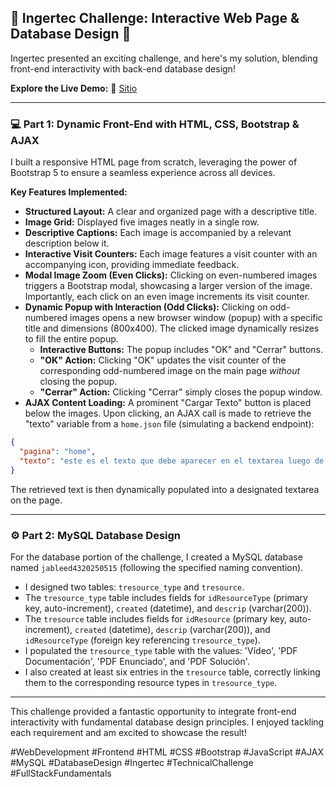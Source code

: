 ## 🚀 Ingertec Challenge: Interactive Web Page & Database Design 🚀

Ingertec presented an exciting challenge, and here's my solution, blending front-end interactivity with back-end database design!

**Explore the Live Demo:** 🔗 [Sitio](https://jableed43.github.io/desafio-javier-lopez/Site/views/index.html)

---

### 💻 Part 1: Dynamic Front-End with HTML, CSS, Bootstrap & AJAX

I built a responsive HTML page from scratch, leveraging the power of Bootstrap 5 to ensure a seamless experience across all devices.

**Key Features Implemented:**

* **Structured Layout:** A clear and organized page with a descriptive title.
* **Image Grid:** Displayed five images neatly in a single row.
* **Descriptive Captions:** Each image is accompanied by a relevant description below it.
* **Interactive Visit Counters:** Each image features a visit counter with an accompanying icon, providing immediate feedback.
* **Modal Image Zoom (Even Clicks):** Clicking on even-numbered images triggers a Bootstrap modal, showcasing a larger version of the image. Importantly, each click on an even image increments its visit counter.
* **Dynamic Popup with Interaction (Odd Clicks):** Clicking on odd-numbered images opens a new browser window (popup) with a specific title and dimensions (800x400). The clicked image dynamically resizes to fill the entire popup.
    * **Interactive Buttons:** The popup includes "OK" and "Cerrar" buttons.
    * **"OK" Action:** Clicking "OK" updates the visit counter of the corresponding odd-numbered image on the main page *without* closing the popup.
    * **"Cerrar" Action:** Clicking "Cerrar" simply closes the popup window.
* **AJAX Content Loading:** A prominent "Cargar Texto" button is placed below the images. Upon clicking, an AJAX call is made to retrieve the "texto" variable from a `home.json` file (simulating a backend endpoint):

```json
{
  "pagina": "home",
  "texto": "este es el texto que debe aparecer en el textarea luego de hacer la llamada ajax"
}
```

The retrieved text is then dynamically populated into a designated textarea on the page.

-----

### ⚙️ Part 2: MySQL Database Design

For the database portion of the challenge, I created a MySQL database named `jableed4320250515` (following the specified naming convention).

* I designed two tables: `tresource_type` and `tresource`.
* The `tresource_type` table includes fields for `idResourceType` (primary key, auto-increment), `created` (datetime), and `descrip` (varchar(200)).
* The `tresource` table includes fields for `idResource` (primary key, auto-increment), `created` (datetime), `descrip` (varchar(200)), and `idResourceType` (foreign key referencing `tresource_type`).
* I populated the `tresource_type` table with the values: 'Vídeo', 'PDF Documentación', 'PDF Enunciado', and 'PDF Solución'.
* I also created at least six entries in the `tresource` table, correctly linking them to the corresponding resource types in `tresource_type`.

-----

This challenge provided a fantastic opportunity to integrate front-end interactivity with fundamental database design principles. I enjoyed tackling each requirement and am excited to showcase the result\!

\#WebDevelopment \#Frontend \#HTML \#CSS \#Bootstrap \#JavaScript \#AJAX \#MySQL \#DatabaseDesign \#Ingertec \#TechnicalChallenge \#FullStackFundamentals
